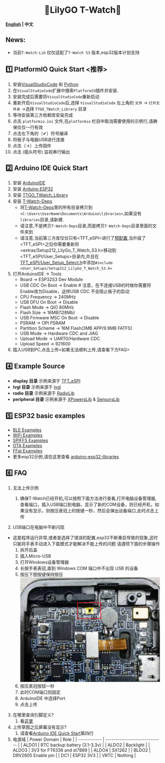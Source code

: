 <h1 align = "center">🌟LilyGO T-Watch🌟</h1>

**[English](README.MD) | 中文**

## News:
- 当前`T-Watch-Lib` 仅仅适配了`T-Watch S3` 版本,esp32版本计划支持

## 1️⃣ PlatformIO Quick Start <推荐>

1. 安装[VisualStudioCode](https://code.visualstudio.com/) 和 [Python](https://www.python.org/)
2. 在`VisualStudioCode`扩展中搜索`PlatformIO`插件并安装.
3. 安装完成后需要将`VisualStudioCode`重新启动
4. 重新开启`VisualStudioCode`后,选择 `VisualStudioCode` 左上角的 `文件` -> `打开文件夹` ->选择 `TTGO_TWatch_Library` 目录
5. 等待安装第三方依赖库安装完成
6. 点击 `platformio.ini` 文件,在`platformio` 栏目中取消需要使用的示例行,请确保仅仅一行有效
7. 点击左下角的（✔）符号编译
8. 将板子与电脑USB进行连接
9. 点击（→）上传固件
10. 点击 (插头符号) 监视串行输出


## 2️⃣ Arduino IDE Quick Start

1. 安装 [ArduinoIDE](https://www.arduino.cc/en/software)
2. 安装 [Arduino ESP32](https://docs.espressif.com/projects/arduino-esp32/en/latest/) 
3. 安装 [TTGO_TWatch_Library](https://github.com/Xinyuan-LilyGO/TTGO_TWatch_Library)
4. 安装 [T-Watch-Deps](https://github.com/Xinyuan-LilyGO/T-Watch-Deps)
   - 将[T-Watch-Deps](https://github.com/Xinyuan-LilyGO/T-Watch-Deps)里的所有目录拷贝到 `<C:\Users\UserName\Documents\Arduino\libraries>`,如果没有`libraries`目录,请新建.
   - 请注意,不是拷贝`T-Watch-Deps`目录,而是拷贝`T-Watch-Deps`目录里面的文件夹到<libraries>
   - 请注意,当前第三方库仅仅只有<TFT_eSPI>进行了[预配置](https://github.com/Xinyuan-LilyGO/T-Watch-Deps/blob/be311130018708903d5ed1e524b73d670a2e18f1/TFT_eSPI/User_Setup_Select.h#L143),当升级了<TFT_eSPI>之后你需要重新将<extras/Setup212_LilyGo_T_Watch_S3.h>移动到<TFT_eSPI/User_Setups>目录内,并且在[TFT_eSPI/User_Setup_Select.h](https://github.com/Xinyuan-LilyGO/T-Watch-Deps/blob/be311130018708903d5ed1e524b73d670a2e18f1/TFT_eSPI/User_Setup_Select.h#L143)中添加`#include <User_Setups/Setup212_LilyGo_T_Watch_S3.h>`
5. 打开ArduinoIDE -> Tools 
   - Board -> ESP32S3 Dev Module
   - USB CDC On Boot -> Enable   # 注意，在不连接USB的时候你需要将Enable改为Disable，这样USB CDC 不会阻止板子的启动
   - CPU Frequency -> 240MHz
   - USB DFU On Boot -> Disable
   - Flash Mode -> QIO 80MHz
   - Flash Size -> 16MB(128Mb)
   - USB Firmware MSC On Boot -> Disable
   - PSRAM -> OPI PSRAM
   - Partition Scheme -> 16M Flash(3MB APP/9.9MB FATFS)
   - USB Mode -> Hardware CDC and JIAG
   - Upload Mode -> UART0/Hardware CDC
   - Upload Speed -> 921600
6. 插入USB到PC,点击上传<如果无法顺利上传,请查看下方FAQ>


<h2 align = "left">4️⃣ Example Source </h2>

- **display 目录**  示例来源于  [TFT_eSPI](https://github.com/Bodmer/TFT_eSPI/tree/master/examples) 
- **lvgl 目录** 示例来源于  [lvgl](https://github.com/lvgl/lvgl/tree/master/examples)  
- **radio 目录** 示例来源于  [RadioLib](https://github.com/jgromes/RadioLib/tree/master/examples/SX126x) 
- **peripheral 目录** 示例来源于 [XPowersLib](https://github.com/lewisxhe/XPowersLib/tree/master/examples) & [SensorsLib](https://github.com/lewisxhe/SensorsLib/tree/master/examples) 


<h2 align = "left">5️⃣ ESP32 basic examples </h2>

- [BLE Examples](https://github.com/espressif/arduino-esp32/tree/master/libraries/BLE)
- [WiFi Examples](https://github.com/espressif/arduino-esp32/tree/master/libraries/WiFi)
- [SPIFFS Examples](https://github.com/espressif/arduino-esp32/tree/master/libraries/SPIFFS)
- [OTA Examples](https://github.com/espressif/arduino-esp32/tree/master/libraries/ArduinoOTA)
- [FFat Examples](https://github.com/espressif/arduino-esp32/tree/master/libraries/FFat)
- 更多esp32示例,请在这里查看 [arduino-esp32-libraries](https://github.com/espressif/arduino-esp32/tree/master/libraries)


<h2 align = "left">6️⃣ FAQ </h2>

1. 无法上传示例
   1. 确保T-Watch已经开机,可以按照下面方法进行查看,打开电脑设备管理器,查看端口，插入USB端口到电脑，显示了新的COM设备，则已经开机，如果没有显示，则按压表冠上的按键一秒，然后会弹出设备端口,此时点击上传

2. USB端口在电脑中不断闪现
* 这是程序运行异常,或者是选择了错误的配置,esp32不断重启导致的现象,这时只能将手表手动进入下载模式才能解决不能上传的问题
请遵顼下面的步骤操作
  1. 拆开后盖
  2. 插入Micro-USB
  3. 打开Windows设备管理器
  4. 长按手表表冠,直到 Windows COM 端口中不出现 USB 的设备
  5. 按压下图按键保持按压
   ![](./images/BUTTON.jpg)
  6. 按压表冠按钮一秒
  7. 此时COM端口则固定
  8. ArduinoIDE 中选择Port
  9.  点击上传


3. 在哪里查询引脚定义?
   1. 看[这里](./src/utilities.h)
4. 上传草图之后屏幕没有显示?
   1. 请查看[Arduino IDE Quick Start]()第四行
5. 电源域
   | Power Domain | Role                          |
   | ------------ | ----------------------------- |
   | ALDO1        | RTC backup battery (3.1-3.3v) |
   | ALDO2        | Backlight                     |
   | ALDO3        | 3V3 for FT6336 and st7889     |
   | ALDO4        | SX1262                        |
   | BLDO2        | DRV2605 Enable pin            |
   | DC1          | ESP32 3V3                     |
   | VRTC         | Nothing                       |

